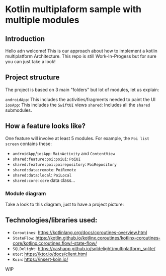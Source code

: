 # Kotlin multiplaform sample with multiple modules

## Introduction

Hello adn welcome! This is our approach about how to implement a kotlin multiplatform Architecture.
This repo is still Work-In-Progess but for sure you can just take a look!

## Project structure

The project is based on 3 main "folders" but lot of modules, let us explain:

`androidApp`: This includes the activities/fragments needed to paint the UI
`iosApp`: This includes the `SwiftUI` views
`shared`: Includes all the `shared` submodules.

## How a feature looks like?

One feature will involve at least 5 modules. For example, the `Poi list screen` contains these:

- `androidApp`/`iosApp`: `MainActivity` and `ContentView`
- `shared:feature:poi:poiui`: `PoiUI`
- `shared:feature:poi:poirepository`: `PoiRepository`
- `shared:data:remote`: `PoiRemote`
- `shared:data:local`: `PoiLocal`
- `shared:core`: `core` data class...

### Module diagram

Take a look to this diagram, just to have a project picture:


## Technologies/libraries used:

- `Coroutines`: https://kotlinlang.org/docs/coroutines-overview.html
- `StateFlow`: https://kotlin.github.io/kotlinx.coroutines/kotlinx-coroutines-core/kotlinx.coroutines.flow/-state-flow/
- `SQLDelight`: https://cashapp.github.io/sqldelight/multiplatform_sqlite/
- `Ktor`: https://ktor.io/docs/client.html
- `Koin`: https://insert-koin.io/

WIP
